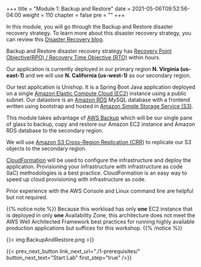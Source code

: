 +++
title = "Module 1: Backup and Restore"
date = 2021-05-06T09:52:56-04:00
weight = 110
chapter = false
pre = ""
+++

In this module, you will go through the Backup and Restore disaster recovery strategy. To learn more about this disaster recovery strategy, you can review this [Disaster Recovery blog](https://aws.amazon.com/blogs/architecture/disaster-recovery-dr-architecture-on-aws-part-ii-backup-and-restore-with-rapid-recovery/).

Backup and Restore disaster recovery strategy has [Recovery Point Objective(RPO) / Recovery Time Objective (RTO)](https://docs.aws.amazon.com/wellarchitected/latest/reliability-pillar/disaster-recovery-dr-objectives.html) within _hours_.

Our application is currently deployed in our primary region **N. Virginia (us-east-1)** and we will use **N. California (us-west-1)** as our secondary region.

Our test application is Unishop. It is a Spring Boot Java application deployed on a single [Amazon Elastic Compute Cloud (EC2)](https://aws.amazon.com/ec2) instance using a public subnet.  Our datastore is an [Amazon RDS](https://aws.amazon.com/rds/) MySQL database with a frontend written using bootstrap and hosted in [Amazon Simple Storage Service (S3)](https://aws.amazon.com/pm/serv-s3).  

This module takes advantage of [AWS Backup](https://aws.amazon.com/backup/) which will be our single pane of glass to backup, copy and restore our Amazon EC2 instance and Amazon RDS database to the secondary region.

We will use [Amazon S3 Cross-Region Replication (CRR)](https://docs.aws.amazon.com/AmazonS3/latest/userguide/replication.html#crr-scenario) to replicate our S3 objects to the secondary region.

[CloudFormation](https://aws.amazon.com/cloudformation/) will be used to configure the infrastructure and deploy the application. Provisioning your infrastructure with infrastructure as code (IaC) methodologies is a best practice. CloudFormation is an easy way to speed up cloud provisioning with infrastructure as code.

Prior experience with the AWS Console and Linux command line are helpful but not required.

{{% notice note %}}
Because this workload has only **one** EC2 instance that is deployed in only **one** Availability Zone, this architecture does not meet the AWS Well Architected Framework best practices for running highly available production applications but suffices for this workshop.
{{% /notice %}}

{{< img BackupAndRestore.png >}}

{{< prev_next_button link_next_url="./1-prerequisites/" button_next_text="Start Lab" first_step="true" />}}

